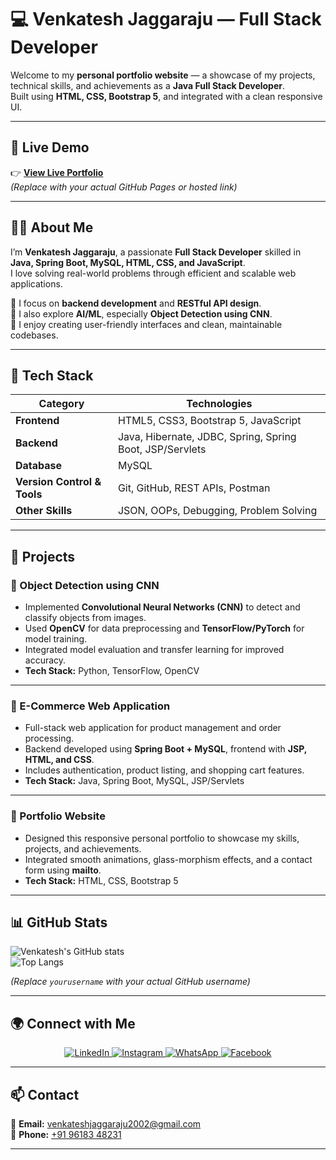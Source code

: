 # 💻 Venkatesh Jaggaraju — Full Stack Developer 

Welcome to my **personal portfolio website** — a showcase of my projects, technical skills, and achievements as a **Java Full Stack Developer**.  
Built using **HTML, CSS, Bootstrap 5**, and integrated with a clean responsive UI.

---

## 🚀 Live Demo

👉 **[View Live Portfolio](https://yourusername.github.io/portfolio/)**  
*(Replace with your actual GitHub Pages or hosted link)*

---

## 👨‍💻 About Me

I’m **Venkatesh Jaggaraju**, a passionate **Full Stack Developer** skilled in **Java, Spring Boot, MySQL, HTML, CSS, and JavaScript**.  
I love solving real-world problems through efficient and scalable web applications.  

🔹 I focus on **backend development** and **RESTful API design**.  
🔹 I also explore **AI/ML**, especially **Object Detection using CNN**.  
🔹 I enjoy creating user-friendly interfaces and clean, maintainable codebases.

---

## 🧠 Tech Stack

| Category | Technologies |
|-----------|--------------|
| **Frontend** | HTML5, CSS3, Bootstrap 5, JavaScript |
| **Backend** | Java, Hibernate, JDBC, Spring, Spring Boot, JSP/Servlets |
| **Database** | MySQL |
| **Version Control & Tools** | Git, GitHub, REST APIs, Postman |
| **Other Skills** | JSON, OOPs, Debugging, Problem Solving |

---

## 💼 Projects

### 🧠 Object Detection using CNN
- Implemented **Convolutional Neural Networks (CNN)** to detect and classify objects from images.  
- Used **OpenCV** for data preprocessing and **TensorFlow/PyTorch** for model training.  
- Integrated model evaluation and transfer learning for improved accuracy.  
- **Tech Stack:** Python, TensorFlow, OpenCV  

---

### 🛒 E-Commerce Web Application
- Full-stack web application for product management and order processing.  
- Backend developed using **Spring Boot + MySQL**, frontend with **JSP, HTML, and CSS**.  
- Includes authentication, product listing, and shopping cart features.  
- **Tech Stack:** Java, Spring Boot, MySQL, JSP/Servlets  

---

### 🧾 Portfolio Website
- Designed this responsive personal portfolio to showcase my skills, projects, and achievements.  
- Integrated smooth animations, glass-morphism effects, and a contact form using **mailto**.  
- **Tech Stack:** HTML, CSS, Bootstrap 5  

---

## 📊 GitHub Stats

![Venkatesh's GitHub stats](https://github-readme-stats.vercel.app/api?username=yourusername&show_icons=true&theme=tokyonight)  
![Top Langs](https://github-readme-stats.vercel.app/api/top-langs/?username=yourusername&layout=compact&theme=tokyonight)

*(Replace `yourusername` with your actual GitHub username)*

---

## 🌍 Connect with Me

<p align="center">
  <a href="https://www.linkedin.com/in/venkatesh-jaggaraju-648281259/" target="_blank">
    <img src="https://img.icons8.com/color/48/000000/linkedin.png" alt="LinkedIn"/>
  </a>
  <a href="https://www.instagram.com/" target="_blank">
    <img src="https://img.icons8.com/fluency/48/000000/instagram-new.png" alt="Instagram"/>
  </a>
  <a href="https://wa.me/919618348231" target="_blank">
    <img src="https://img.icons8.com/color/48/000000/whatsapp.png" alt="WhatsApp"/>
  </a>
  <a href="https://facebook.com/" target="_blank">
    <img src="https://img.icons8.com/color/48/000000/facebook-new.png" alt="Facebook"/>
  </a>
</p>

---

## 📫 Contact

📧 **Email:** [venkateshjaggaraju2002@gmail.com](mailto:venkateshjaggaraju2002@gmail.com)  
📱 **Phone:** [+91 96183 48231](tel:+919618348231)

---


